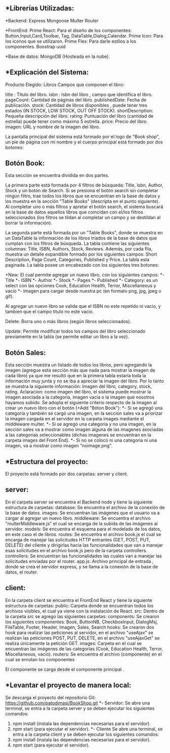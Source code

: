 *Librerías Utilizadas:
--------------------

*Backend:
Express
Mongoose
Multer
Router

*FrontEnd:
Prime React: Para el diseño de los componentes: Button,Input,Card,Toolbar, Tag, DataTable,Dialog,Calendar.
Prime Icon: Para los iconos que se utilizaron.
Prime Flex: Para darle estilos a los componentes.
Boostrap
uuid

*Base de datos: MongoDB (Hosteada en la nube).


*Explicación del Sistema:
-----------------------
Producto Elegido: Libros
Campos que componen el libro:

title : Título del libro.
isbn  : Isbn del libro , campo que identifica el libro.
pageCount: Cantidad de páginas del libro.
publishedDate: Fecha de publicación.
stock: Cantidad de libros disponibles , puede tener tres estados (IN STOCK, LOW STOCK, OUT OFF STOCK).
shortDescription: Pequeña descripción del libro.
rating: Puntuación del libro (cantidad de estrella) puede tener como máximo 5 estrella.
price: Precio del libro.
imagen: URL y nombre de la imagen del libro. 

La pantalla principal del sistema está formado por el logo de "Book shop", un pie de página con mi nombre y el cuerpo principal está formado por dos botones:

Botón Book:
------------
Esta sección se encuentra dividida en dos partes.

La primera parte está formada por 4 filtros de búsqueda: Title, Isbn, Author, Stock y un botón de Search. 
Si se presiona el botón search sin completar ningún filtro, trae todos los libros que se encuentran en la base de datos y los muestra en la sección "Table Books" (descripta en el punto siguiente).
Al completar uno o más filtros y apretar el botón search, el sistema buscará en la base de datos aquellos libros que coincidan con el/los filtros seleccionados (los filtros se tildan al completar un campo y se destildan al borrar la información).

La segunda parte está formada por un "Table Books", donde se muestra en un DataTable la información de los libros tríados de la base de datos que cumplan con los filtros de búsqueda.
La tabla contiene las siguientes columnas: Title, ISBN, Authors, Stock, Reviews. Además, por cada fila, muestra un detalle expandible formado por los siguientes campos: Short Description, Page Count, Categories, Published y Price.
La tabla esta paginada.
La tabla posee un encabezado con los siguientes tres botones:

+New: El cual permite agregar un nuevo libro, con los siguientes campos: 
*- Title
*- ISBN
*- Author
*- Stock
*- Pages
*- Published
*- Category: es un select con las opciones Cook, Education Health, Terror, Miscellaneous y vacío
*- Imagen para cargar desde nuestra pc (en formato png, jpg, jpeg o gif).

Al agregar un nuevo libro se valida que el ISBN no este repetido ni vacio, y tambien que el campo titulo no este vacio.

Delete: Borra uno o más libros (según libros seleccionados).

Update: Permite modificar todos los campos del libro seleccionado previamente en la tabla (se permite editar un libro a la vez).

Botón Sales:
------------

Esta sección muestra un listado de todos los libros, pero agregando la imagen (agregue esta sección más que nada para mostrar la imagen de cada libro) ya que me resultó que en la primera tabla estaría toda la información muy junta y no se iba a apreciar la imagen del libro.
Por lo tanto se muestra la siguiente información: Imagen del libro, category, stock, rating.
Aclaracion: como imagen del libro, el sistema puede mostrar la imagen asociada a la categoria, imagen vacia o la imagen que nosotros hayamos subido.
Se adopta el siguiente criterio respecto de la imagen al crear un nuevo libro con el botón (+Add "Bóton Book"):
*- Si se agregó una categoría y también se cargó una imagen, en la sección sales va a priorizar la imagen cargada en el servidor en la carpeta images mediante el middleware multer.
*- Si se agregó una categoría y no una imagen, en la sección sales va a mostrar como imagen alguna de las imagenes asociadas a las categorías seleccionables (dichas imagenes se encuentran en la carpeta images del Front End).
*- Si no se colocó ni una categoria ni una imagen, va a mostrar como imagen "noimage.png". 

*Estructura del proyecto:
-----------------------

El proyecto está formado por dos carpetas: server y client.

server:
-------
En el carpeta server se encuentra el Backend node y tiene la siguiente estructura de carpetas:
database: Se encuentra el archivo de la conexión de la base de datos.
images: Se encuentran las imágenes que el usuario va a cargar al agregar un nuevo libro.
middleware: Se encuentra el archivo "multerMiddleware.js"  el cual se encarga de la subida de las imágenes al servidor.
models: Se encuentra el esquema para el modelado de los datos, en este caso el de libros.
routes: Se encuentra el archivo book.js el cual se encarga de manejar las solicitudes HTTP entrantes (GET, POST, PUT, DELETE)
del cliente y dirigirlas hacia las funcionalidades que van a manejar esas solicitudes en el archivo book.js pero de la carpeta controllers.
controllers: Se encuentran las funcionalidades las cuales van a manejar las solicitudes enviadas por el router.
app.js: Archivo principal de entrada , donde se crea el servidor express, y se llama a la conexión de la base de datos, el router. 

client:
-------
En la carpeta client se encuentra el FrontEnd React y tiene la siguiente estructura de carpetas:
public: Carpeta donde se encuentran todos los archivos visibles, el cual ya viene con la instalación de React.
src: Dentro de la carpeta src se agrego las siguientes carpetas:
components: Se crearon los siguientes componentes: Book, ButtonNB, CheckboxInput, DialogMsj, FileTable, Footer, Header, Imagen, Sales, Search
hooks: Se crearon dos hook para realizar las peticiones al servidor, en el archivo "useAjax" se realizan las peticiones 
POST, PUT, DELETE, en el archivo "useAjaxGet" se realiza únicamente la petición GET.
images: Carpeta en el cual se encuentran las imágenes de las categorías (Cook, Education Health, Terror, Miscellaneous, vacío).
routers: Se encuentra el archivo (componente) en el cual se enrutan los componentes <Search/> <Book/> <Sales/> 
El componente <RouterPrincipal/> se carga desde el componente principal <App/>.

*Levantar el proyecto de manera local:
-------------------------------------

Se descarga el proyecto del repositorio Git: https://github.com/patodimasi/BookShop.git
*- Servidor:
Se abre una terminal, se entra a la carpeta server y se deben ejecutar los siguientes comandos:
1) npm install (instala las dependencias necesarias para el servidor).
2) npm start (para ejecutar el servidor).
*- Cliente
Se abre una terminal, se entra a la carpeta client y se deben ejecutar los siguientes comandos:
1) npm install (instala las dependencias necesarias para el servidor).
2) npm start (para ejecutar el servidor).